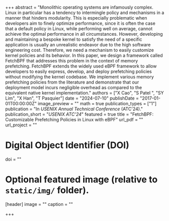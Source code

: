 +++
abstract = "Monolithic operating systems are infamously complex. Linux in particular has a tendency to intermingle policy and mechanisms in a manner that hinders modularity. This is especially problematic when developers aim to finely optimize performance, since it is often the case that a default policy in Linux, while performing well on average, cannot achieve the optimal performance in all circumstances. However, developing and maintaining a bespoke kernel to satisfy the need of a specific application is usually an unrealistic endeavor due to the high software engineering cost. Therefore, we need a mechanism to easily customize kernel policies and its behavior. In this paper, we design a framework called FetchBPF that addresses this problem in the context of memory prefetching. FetchBPF extends the widely used eBPF framework to allow developers to easily express, develop, and deploy prefetching policies without modifying the kernel codebase. We implement various memory prefetching policies from the literature and demonstrate that our deployment model incurs negligible overhead as compared to the equivalent native kernel implementation."
authors = ["X Cao", "S Patel ", "SY Lim", "X Han", "T Pasquier"]
date = "2024-07-10"
publishDate = "2017-01-01T00:00:00Z"
image_preview = ""
math = true
publication_types = ["1"]
publication = "In *USENIX Annual Technical Conference* (ATC'24)."
publication_short = "*USENIX ATC'24*"
featured = true
title = "FetchBPF: Customizable Prefetching Policies in Linux with eBPF"
url_pdf = ""
url_project = ""

# Digital Object Identifier (DOI)
doi = ""

# Optional featured image (relative to `static/img/` folder).
[header]
image = ""
caption = ""

+++
